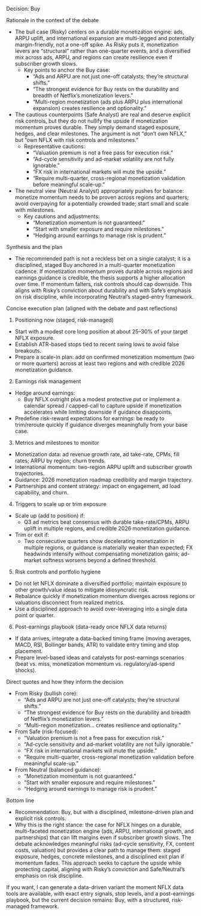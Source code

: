 Decision: Buy

Rationale in the context of the debate
- The bull case (Risky) centers on a durable monetization engine: ads, ARPU uplift, and international expansion are multi-legged and potentially margin-friendly, not a one-off spike. As Risky puts it, monetization levers are “structural” rather than one-quarter events, and a diversified mix across ads, ARPU, and regions can create resilience even if subscriber growth slows.
  - Key points to anchor the Buy case:
    - “Ads and ARPU are not just one-off catalysts; they’re structural shifts.”
    - “The strongest evidence for Buy rests on the durability and breadth of Netflix’s monetization levers.”
    - “Multi-region monetization (ads plus ARPU plus international expansion) creates resilience and optionality.”
- The cautious counterpoints (Safe Analyst) are real and deserve explicit risk controls, but they do not nullify the upside if monetization momentum proves durable. They simply demand staged exposure, hedges, and clear milestones. The argument is not “don’t own NFLX,” but “own NFLX with risk controls and milestones.”
  - Representative cautions:
    - “Valuation premium is not a free pass for execution risk.”
    - “Ad-cycle sensitivity and ad-market volatility are not fully ignorable.”
    - “FX risk in international markets will mute the upside.”
    - “Require multi-quarter, cross-regional monetization validation before meaningful scale-up.”
- The neutral view (Neutral Analyst) appropriately pushes for balance: monetize momentum needs to be proven across regions and quarters; avoid overpaying for a potentially crowded trade; start small and scale with milestones.
  - Key cautions and adjustments:
    - “Monetization momentum is not guaranteed.”
    - “Start with smaller exposure and require milestones.”
    - “Hedging around earnings to manage risk is prudent.”

Synthesis and the plan
- The recommended path is not a reckless bet on a single catalyst; it is a disciplined, staged Buy anchored in a multi-quarter monetization cadence. If monetization momentum proves durable across regions and earnings guidance is credible, the thesis supports a higher allocation over time. If momentum falters, risk controls should cap downside. This aligns with Risky’s conviction about durability and with Safe’s emphasis on risk discipline, while incorporating Neutral’s staged-entry framework.

Concise execution plan (aligned with the debate and past reflections)
1) Positioning now (staged, risk-managed)
- Start with a modest core long position at about 25–30% of your target NFLX exposure.
- Establish ATR-based stops tied to recent swing lows to avoid false breakouts.
- Prepare a scale-in plan: add on confirmed monetization momentum (two or more quarters) across at least two regions and with credible 2026 monetization guidance.

2) Earnings risk management
- Hedge around earnings:
  - Buy NFLX outright plus a modest protective put or implement a calendar spread / capped-call to capture upside if monetization accelerates while limiting downside if guidance disappoints.
- Predefine risk-reward expectations for earnings: be ready to trim/reroute quickly if guidance diverges meaningfully from your base case.

3) Metrics and milestones to monitor
- Monetization data: ad revenue growth rate, ad take-rate, CPMs, fill rates; ARPU by region; churn trends.
- International momentum: two-region ARPU uplift and subscriber growth trajectories.
- Guidance: 2026 monetization roadmap credibility and margin trajectory.
- Partnerships and content strategy: impact on engagement, ad load capability, and churn.

4) Triggers to scale up or trim exposure
- Scale up (add to position) if:
  - Q3 ad metrics beat consensus with durable take-rate/CPMs, ARPU uplift in multiple regions, and credible 2026 monetization guidance.
- Trim or exit if:
  - Two consecutive quarters show decelerating monetization in multiple regions, or guidance is materially weaker than expected; FX headwinds intensify without compensating monetization gains; ad-market softness worsens beyond a defined threshold.

5) Risk controls and portfolio hygiene
- Do not let NFLX dominate a diversified portfolio; maintain exposure to other growth/value ideas to mitigate idiosyncratic risk.
- Rebalance quickly if monetization momentum diverges across regions or valuations disconnect from realized metrics.
- Use a disciplined approach to avoid over-leveraging into a single data point or quarter.

6) Post-earnings playbook (data-ready once NFLX data returns)
- If data arrives, integrate a data-backed timing frame (moving averages, MACD, RSI, Bollinger bands, ATR) to validate entry timing and stop placement.
- Prepare level-based ideas and catalysts for post-earnings scenarios (beat vs. miss, monetization momentum vs. regulatory/ad-spend shocks).

Direct quotes and how they inform the decision
- From Risky (bullish core): 
  - “Ads and ARPU are not just one-off catalysts; they’re structural shifts.”
  - “The strongest evidence for Buy rests on the durability and breadth of Netflix’s monetization levers.”
  - “Multi-region monetization… creates resilience and optionality.”
- From Safe (risk-focused):
  - “Valuation premium is not a free pass for execution risk.”
  - “Ad-cycle sensitivity and ad-market volatility are not fully ignorable.”
  - “FX risk in international markets will mute the upside.”
  - “Require multi-quarter, cross-regional monetization validation before meaningful scale-up.”
- From Neutral (balanced guidance):
  - “Monetization momentum is not guaranteed.”
  - “Start with smaller exposure and require milestones.”
  - “Hedging around earnings to manage risk is prudent.”

Bottom line
- Recommendation: Buy, but with a disciplined, milestone-driven plan and explicit risk controls.
- Why this is the right stance: the case for NFLX hinges on a durable, multi-faceted monetization engine (ads, ARPU, international growth, and partnerships) that can lift margins even if subscriber growth slows. The debate acknowledges meaningful risks (ad-cycle sensitivity, FX, content costs, valuation) but provides a clear path to manage them: staged exposure, hedges, concrete milestones, and a disciplined exit plan if momentum fades. This approach seeks to capture the upside while protecting capital, aligning with Risky’s conviction and Safe/Neutral’s emphasis on risk discipline.

If you want, I can generate a data-driven variant the moment NFLX data tools are available, with exact entry signals, stop levels, and a post-earnings playbook, but the current decision remains: Buy, with a structured, risk-managed framework.